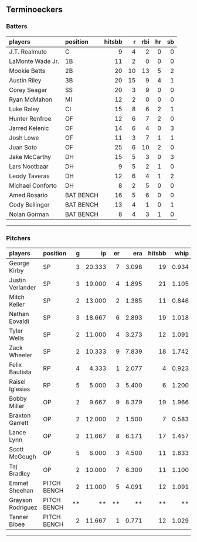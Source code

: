 ## Terminoeckers

### Batters

 
|players          |position  | hitsbb|  r| rbi| hr| sb| 
|:----------------|:---------|------:|--:|---:|--:|--:| 
|J.T. Realmuto    |C         |      9|  4|   2|  0|  0| 
|LaMonte Wade Jr. |1B        |     11|  2|   0|  0|  0| 
|Mookie Betts     |2B        |     20| 10|  13|  5|  2| 
|Austin Riley     |3B        |     20| 15|   9|  4|  1| 
|Corey Seager     |SS        |     20|  3|   9|  0|  0| 
|Ryan McMahon     |MI        |     12|  2|   0|  0|  0| 
|Luke Raley       |CI        |     15|  8|   6|  2|  1| 
|Hunter Renfroe   |OF        |     12|  6|   7|  2|  0| 
|Jarred Kelenic   |OF        |     14|  6|   4|  0|  3| 
|Josh Lowe        |OF        |     11|  3|   7|  1|  1| 
|Juan Soto        |OF        |     25|  6|  10|  2|  0| 
|Jake McCarthy    |DH        |     15|  5|   3|  0|  3| 
|Lars Nootbaar    |DH        |      9|  5|   2|  1|  0| 
|Leody Taveras    |DH        |     12|  6|   4|  1|  2| 
|Michael Conforto |DH        |      8|  2|   5|  0|  0| 
|Amed Rosario     |BAT BENCH |     16|  5|   6|  0|  0| 
|Cody Bellinger   |BAT BENCH |     13|  4|   1|  0|  1| 
|Nolan Gorman     |BAT BENCH |      8|  4|   3|  1|  0| 

* * *

### Pitchers

 
|players           |position    |  g|     ip| er|   era| hitsbb|  whip| so|  w| sv| 
|:-----------------|:-----------|--:|------:|--:|-----:|------:|-----:|--:|--:|--:| 
|George Kirby      |SP          |  3| 20.333|  7| 3.098|     19| 0.934| 15|  1|  0| 
|Justin Verlander  |SP          |  3| 19.000|  4| 1.895|     21| 1.105| 16|  1|  0| 
|Mitch Keller      |SP          |  2| 13.000|  2| 1.385|     11| 0.846| 10|  1|  0| 
|Nathan Eovaldi    |SP          |  3| 18.667|  6| 2.893|     19| 1.018| 14|  1|  0| 
|Tyler Wells       |SP          |  2| 11.000|  4| 3.273|     12| 1.091| 13|  0|  0| 
|Zack Wheeler      |SP          |  2| 10.333|  9| 7.839|     18| 1.742| 14|  1|  0| 
|Felix Bautista    |RP          |  4|  4.333|  1| 2.077|      4| 0.923|  9|  0|  2| 
|Raisel Iglesias   |RP          |  5|  5.000|  3| 5.400|      6| 1.200|  8|  1|  4| 
|Bobby Miller      |OP          |  2|  9.667|  9| 8.379|     19| 1.966|  7|  1|  0| 
|Braxton Garrett   |OP          |  2| 12.000|  2| 1.500|      7| 0.583| 15|  1|  0| 
|Lance Lynn        |OP          |  2| 11.667|  8| 6.171|     17| 1.457| 14|  1|  0| 
|Scott McGough     |OP          |  5|  6.000|  3| 4.500|     11| 1.833|  9|  0|  4| 
|Taj Bradley       |OP          |  2| 10.000|  7| 6.300|     11| 1.100| 10|  1|  0| 
|Emmet Sheehan     |PITCH BENCH |  2| 11.000|  5| 4.091|     12| 1.091|  9|  2|  0| 
|Grayson Rodriguez |PITCH BENCH | **|     **| **|    **|     **|    **| **| **| **| 
|Tanner Bibee      |PITCH BENCH |  2| 11.667|  1| 0.771|     12| 1.029| 16|  2|  0| 


* * *


